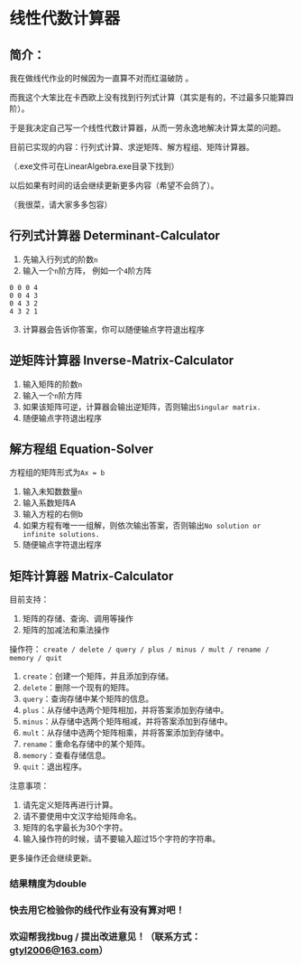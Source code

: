 # 线性代数计算器
## 简介：
我在做线代作业的时候因为一直算不对而红温破防 。

而我这个大笨比在卡西欧上没有找到行列式计算（其实是有的，不过最多只能算四阶）。

于是我决定自己写一个线性代数计算器，从而一劳永逸地解决计算太菜的问题。

目前已实现的内容：行列式计算、求逆矩阵、解方程组、矩阵计算器。

（.exe文件可在LinearAlgebra.exe目录下找到）

以后如果有时间的话会继续更新更多内容（希望不会鸽了）。

（我很菜，请大家多多包容）

## 行列式计算器 Determinant-Calculator
1. 先输入行列式的阶数`n`
2. 输入一个`n`阶方阵， 例如一个`4`阶方阵
 ```
 0 0 0 4
 0 0 4 3
 0 4 3 2
 4 3 2 1
 ```
3. 计算器会告诉你答案，你可以随便输点字符退出程序

## 逆矩阵计算器 Inverse-Matrix-Calculator
1. 输入矩阵的阶数`n`
2. 输入一个`n`阶方阵
3. 如果该矩阵可逆，计算器会输出逆矩阵，否则输出`Singular matrix.`
4. 随便输点字符退出程序

## 解方程组 Equation-Solver
方程组的矩阵形式为`Ax = b`
1. 输入未知数数量`n`
2. 输入系数矩阵A
3. 输入方程的右侧b
4. 如果方程有唯一一组解，则依次输出答案，否则输出`No solution or infinite solutions.`
5. 随便输点字符退出程序

## 矩阵计算器 Matrix-Calculator
目前支持：
1. 矩阵的存储、查询、调用等操作
2. 矩阵的加减法和乘法操作

操作符： `create / delete / query / plus / minus / mult / rename / memory / quit`
1. `create`：创建一个矩阵，并且添加到存储。
2. `delete`：删除一个现有的矩阵。
3. `query`：查询存储中某个矩阵的信息。
4. `plus`：从存储中选两个矩阵相加，并将答案添加到存储中。
5. `minus`：从存储中选两个矩阵相减，并将答案添加到存储中。
6. `mult`：从存储中选两个矩阵相乘，并将答案添加到存储中。
7. `rename`：重命名存储中的某个矩阵。
8. `memory`：查看存储信息。
9. `quit`：退出程序。

注意事项：
1. 请先定义矩阵再进行计算。
2. 请不要使用中文汉字给矩阵命名。
3. 矩阵的名字最长为30个字符。
4. 输入操作符的时候，请不要输入超过15个字符的字符串。

更多操作还会继续更新。

### 结果精度为double

### 快去用它检验你的线代作业有没有算对吧！
### 欢迎帮我找bug / 提出改进意见！（联系方式：gtyl2006@163.com）
